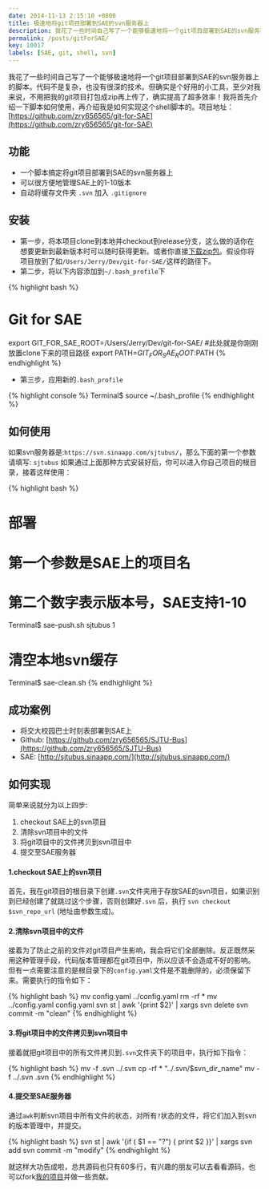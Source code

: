 ```yaml
---
date: 2014-11-13 2:15:10 +0800
title: 极速地将git项目部署到SAE的svn服务器上
description: 我花了一些时间自己写了一个能够极速地将一个git项目部署到SAE的svn服务器上的脚本。代码不是复杂，也没有很深的技术。但确实是个好用的小工具，至少对我来说，不用把我的git项目打包成zip再上传了，确实提高了超多效率！我将首先介绍一下脚本如何使用，再介绍我是如何实现这个shell脚本的。
permalink: /posts/gitForSAE/
key: 10017
labels: [SAE, git, shell, svn]
---
```


我花了一些时间自己写了一个能够极速地将一个git项目部署到SAE的svn服务器上的脚本。代码不是复杂，也没有很深的技术。但确实是个好用的小工具，至少对我来说，不用把我的git项目打包成zip再上传了，确实提高了超多效率！我将首先介绍一下脚本如何使用，再介绍我是如何实现这个shell脚本的。项目地址：[https://github.com/zry656565/git-for-SAE](https://github.com/zry656565/git-for-SAE)


## 功能
- 一个脚本搞定将git项目部署到SAE的svn服务器上
- 可以很方便地管理SAE上的1-10版本
- 自动将缓存文件夹 `.svn` 加入 `.gitignore`

## 安装
- 第一步，将本项目clone到本地并checkout到release分支，这么做的话你在想要更新到最新版本时可以随时获得更新。或者你直接[下载zip包](https://github.com/zry656565/git-for-SAE/archive/release.zip)。假设你将项目放到了如`/Users/Jerry/Dev/git-for-SAE/`这样的路径下。
- 第二步，将以下内容添加到`~/.bash_profile`下

{% highlight bash %}
# Git for SAE
export GIT_FOR_SAE_ROOT=/Users/Jerry/Dev/git-for-SAE/ #此处就是你刚刚放置clone下来的项目路径
export PATH=$GIT_FOR_SAE_ROOT:$PATH
{% endhighlight %}

- 第三步，应用新的`.bash_profile`

{% highlight console %}
Terminal$ source ~/.bash_profile
{% endhighlight %}

## 如何使用
如果svn服务器是:`https://svn.sinaapp.com/sjtubus/`，那么下面的第一个参数请填写: `sjtubus`
如果通过上面那种方式安装好后，你可以进入你自己项目的根目录，接着这样使用：

{% highlight bash %}
# 部署
# 第一个参数是SAE上的项目名
# 第二个数字表示版本号，SAE支持1-10
Terminal$ sae-push.sh sjtubus 1

# 清空本地svn缓存
Terminal$ sae-clean.sh
{% endhighlight %}


## 成功案例
- 将交大校园巴士时刻表部署到SAE上
- Github: [https://github.com/zry656565/SJTU-Bus](https://github.com/zry656565/SJTU-Bus)
- SAE: [http://sjtubus.sinaapp.com/](http://sjtubus.sinaapp.com/)


## 如何实现
简单来说就分为以上四步:
1. checkout SAE上的svn项目
2. 清除svn项目中的文件
3. 将git项目中的文件拷贝到svn项目中
4. 提交至SAE服务器

#### 1.checkout SAE上的svn项目
首先，我在git项目的根目录下创建`.svn`文件夹用于存放SAE的svn项目，如果识别到已经创建了就跳过这个步骤，否则创建好`.svn` 后，执行 `svn checkout $svn_repo_url` (地址由参数生成)。

#### 2.清除svn项目中的文件
接着为了防止之前的文件对git项目产生影响，我会将它们全部删除。反正既然采用这种管理手段，代码版本管理都在git项目中，所以应该不会造成不好的影响。但有一点需要注意的是根目录下的`config.yaml`文件是不能删除的，必须保留下来。需要执行的指令如下：

{% highlight bash %}
mv config.yaml ../config.yaml
rm -rf *
mv ../config.yaml config.yaml
svn st | awk '{print $2}' | xargs svn delete
svn commit -m "clean"
{% endhighlight %}

#### 3.将git项目中的文件拷贝到svn项目中
接着就把git项目中的所有文件拷贝到`.svn`文件夹下的项目中，执行如下指令：

{% highlight bash %}
mv -f .svn ../.svn
cp -rf * "../.svn/$svn_dir_name"
mv -f ../.svn .svn
{% endhighlight %}

#### 4.提交至SAE服务器
通过`awk`判断svn项目中所有文件的状态，对所有`?`状态的文件，将它们加入到svn的版本管理中，并提交。

{% highlight bash %}
svn st | awk '{if ( $1 == "?") { print $2 }}' | xargs svn add
svn commit -m "modify"
{% endhighlight %}

就这样大功告成啦，总共源码也只有60多行，有兴趣的朋友可以去看看源码，也可以fork[我的项目](https://github.com/zry656565/git-for-SAE)并做一些贡献。
